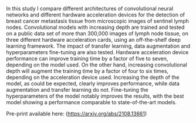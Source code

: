 

In this study I compare different architectures of convolutional neural
networks and different hardware acceleration devices for the detection of
breast cancer metastasis tissue from microscopic images of sentinel lymph
nodes. Convolutional models with increasing depth are trained and tested on a
public data set of more than 300,000 images of lymph node tissue, on three
different hardware acceleration cards, using an off-the-shelf deep learning
framework. The impact of transfer learning, data augmentation and
hyperparameters fine-tuning are also tested. Hardware acceleration device
performance can improve training time by a factor of five to seven, depending
on the model used. On the other hand, increasing convolutional depth will
augment the training time by a factor of four to six times, depending on the
acceleration device used. Increasing the depth of the model, as could be
expected, clearly improves performance, while data augmentation and transfer
learning do not. Fine-tuning the hyperparameters of the model notably improves
the results, with the best model showing a performance comparable to
state-of-the-art models.

Pre-print available here: (https://arxiv.org/abs/2108.13661)
